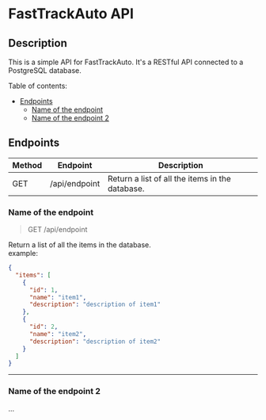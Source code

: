 # FastTrackAuto API

## Description

This is a simple API for FastTrackAuto. It's a RESTful API connected to a PostgreSQL database.

Table of contents:

- [Endpoints](#endpoints)
  - [Name of the endpoint](#name-of-the-endpoint)
  - [Name of the endpoint 2](#name-of-the-endpoint-2)

## Endpoints

| Method | Endpoint      | Description                                     |
| ------ | ------------- | ----------------------------------------------- |
| GET    | /api/endpoint | Return a list of all the items in the database. |

### Name of the endpoint

> GET /api/endpoint

Return a list of all the items in the database. \
example:

```json
{
  "items": [
    {
      "id": 1,
      "name": "item1",
      "description": "description of item1"
    },
    {
      "id": 2,
      "name": "item2",
      "description": "description of item2"
    }
  ]
}
```

---

### Name of the endpoint 2

...
